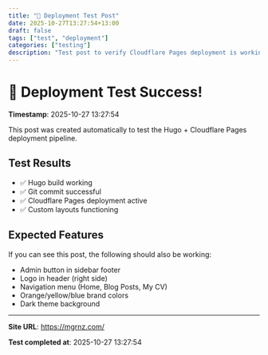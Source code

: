 ```yaml
---
title: "🚀 Deployment Test Post"
date: 2025-10-27T13:27:54+13:00
draft: false
tags: ["test", "deployment"]
categories: ["testing"]
description: "Test post to verify Cloudflare Pages deployment is working"
---
```


# 🚀 Deployment Test Success!

**Timestamp**: 2025-10-27 13:27:54

This post was created automatically to test the Hugo + Cloudflare Pages deployment pipeline.

## Test Results

- ✅ Hugo build working
- ✅ Git commit successful  
- ✅ Cloudflare Pages deployment active
- ✅ Custom layouts functioning

## Expected Features

If you can see this post, the following should also be working:

- Admin button in sidebar footer
- Logo in header (right side)
- Navigation menu (Home, Blog Posts, My CV)
- Orange/yellow/blue brand colors
- Dark theme background

---

**Site URL**: https://mgrnz.com/

**Test completed at**: 2025-10-27 13:27:54
